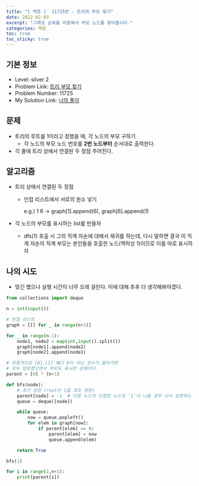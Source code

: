 ```yaml
---
title: "[ 백준 ]  11725번 - 트리의 부모 찾기"
date: 2022-02-03
excerpt: "그래프 순회를 이용해서 부모 노드를 찾아봅시다."
categories: 백준
toc: true
toc_sticky: true
---
```




## 기본 정보
- Level: silver 2
- Problem Link: [트리 부모 찾기](https://www.acmicpc.net/problem/11725)
- Problem Number: 11725
- My Solution Link: [나의 풀이](https://github.com/claire-1125/AlgoStudy/blob/main/baekjoon/DFSnBFS/boj_11725.py)


## 문제

- 트리의 루트를 1이라고 정했을 때, 각 노드의 부모 구하기
    - 각 노드의 부모 노드 번호를 **2번 노드부터** 순서대로 출력한다.
- 각 줄에 트리 상에서 연결된 두 정점 주어진다.


## 알고리즘

- 트리 상에서 연결된 두 정점
    - 인접 리스트에서 서로의 원소 넣기
        
        e.g.) 1  6 → graph[1].append(6), graph[6].append(1)
        
- 각 노드의 부모를 표시하는 list를 만들자
    - dfs(1) 호출 시 그의 직계 자손에 대해서 재귀를 하는데, 다시 말하면 결국 이 직계 자손의 직계 부모는 본인들을 호출한 노드(맥락상 1)이므로 이를 따로 표시하자


## 나의 시도

- 맞긴 했으나 실행 시간이 너무 오래 걸린다. 이에 대해 추후 더 생각해봐야겠다.

```python
from collections import deque

n = int(input())

# 인접 리스트
graph = [[] for _ in range(n+1)]

for _ in range(n-1):
    node1, node2 = map(int,input().split())
    graph[node1].append(node2)
    graph[node2].append(node1)

# 최종적으로 [0],[1] 빼고 0이 아닌 양수가 들어가면
# 모두 방문했으면서 부모도 표시한 상태이다.
parent = [0] * (n+1)

def bfs(node):
    # 초기 설정 (root인 1을 최초 방문)
    parent[node] = -1  # 다른 노드의 인접한 노드로 '1'이 나올 경우 다시 방문하는 것을 방지하기 위해 -1을 넣는다.
    queue = deque([node])

    while queue:
        now = queue.popleft()
        for elem in graph[now]:
            if parent[elem] == 0:
                parent[elem] = now
                queue.append(elem)

    return True

bfs(1)

for i in range(2,n+1):
    print(parent[i])
```
